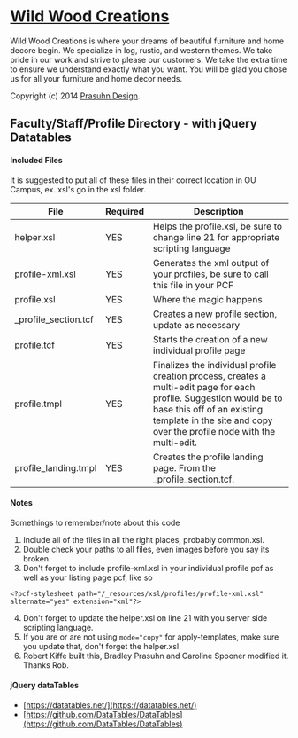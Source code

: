 # [Wild Wood Creations](http://wildwoodcreations.biz)

Wild Wood Creations is where your dreams of beautiful furniture and home decore begin. We specialize in log, rustic, and western themes. We take pride in our work and strive to please our customers. We take the extra time to ensure we understand exactly what you want. You will be glad you chose us for all your furniture and home decor needs.


Copyright (c) 2014 [Prasuhn Design](http://prasuhndesign.com).



Faculty/Staff/Profile Directory - with jQuery Datatables
-------

#### Included Files

It is suggested to put all of these files in their correct location in OU Campus, ex. xsl's go in the xsl folder.

File | Required | Description
---- | -------- | -----------
helper.xsl | YES | Helps the profile.xsl, be sure to change line 21 for appropriate scripting language
profile-xml.xsl | YES | Generates the xml output of your profiles, be sure to call this file in your PCF
profile.xsl | YES | Where the magic happens
_profile_section.tcf | YES | Creates a new profile section, update as necessary
profile.tcf | YES | Starts the creation of a new individual profile page
profile.tmpl | YES | Finalizes the individual profile creation process, creates a multi-edit page for each profile.  Suggestion would be to base this off of an existing template in the site and copy over the profile node with the multi-edit.
profile_landing.tmpl | YES | Creates the profile landing page. From the _profile_section.tcf.

#### Notes

Somethings to remember/note about this code

1. Include all of the files in all the right places, probably common.xsl.
2. Double check your paths to all files, even images before you say its broken.
3. Don't forget to include profile-xml.xsl in your individual profile pcf as well as your listing page pcf, like so 
```
<?pcf-stylesheet path="/_resources/xsl/profiles/profile-xml.xsl" alternate="yes" extension="xml"?>
```
4. Don't forget to update the helper.xsl on line 21 with you server side scripting language.
5. If you are or are not using ```mode="copy"``` for apply-templates, make sure you update that, don't forget the helper.xsl
6. Robert Kiffe built this, Bradley Prasuhn and Caroline Spooner modified it. Thanks Rob.

#### jQuery dataTables

* [https://datatables.net/](https://datatables.net/)
* [https://github.com/DataTables/DataTables](https://github.com/DataTables/DataTables)

